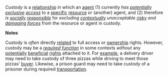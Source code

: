 *Custody* is a [relationship](https://github.com/gcassel/Modular-Organization-Terminology/blob/master/terms/relationship.md) in which an [agent](https://github.com/gcassel/Modular-Organization-Terminology/blob/master/terms/agent.md) (1) currently *has [potentially](https://github.com/gcassel/Modular-Organization-Terminology/blob/master/terms/potential.md) [exclusive](https://github.com/gcassel/Modular-Organization-Terminology/blob/master/terms/exclude.md) [access](https://github.com/gcassel/Modular-Organization-Terminology/blob/master/terms/access.md)* to a [specific](https://github.com/gcassel/Modular-Organization-Terminology/blob/master/terms/specific.md) [resource](https://github.com/gcassel/Modular-Organization-Terminology/blob/master/terms/resource.md) or (another) agent, and (2) therefore *is [socially](https://github.com/gcassel/Modular-Organization-Terminology/blob/master/terms/social.md) [responsible](https://github.com/gcassel/Modular-Organization-Terminology/blob/master/terms/responsibility.md)* for *excluding [contextually](https://github.com/gcassel/Modular-Organization-Terminology/blob/master/terms/context.md) unacceptable [risky](https://github.com/gcassel/Modular-Organization-Terminology/blob/master/terms/risk.md) and [damaging](https://github.com/gcassel/Modular-Organization-Terminology/blob/master/terms/damage.md) [forces](https://github.com/gcassel/Modular-Organization-Terminology/blob/master/terms/force.md)* from the resource or agent in custody.

**Notes**


Custody is *often* directly [related](https://github.com/gcassel/Modular-Organization-Terminology/blob/master/terms/relationship.md) to full access or [ownership](https://github.com/gcassel/Modular-Organization-Terminology/blob/master/terms/own.md) rights.  However, custody may be a *[required](https://github.com/gcassel/Modular-Organization-Terminology/blob/master/terms/requirement.md) [function](https://github.com/gcassel/Modular-Organization-Terminology/blob/master/terms/function.md)* in some contexts *without* any [potentially](https://github.com/gcassel/Modular-Organization-Terminology/blob/master/terms/potential.md) [beneficial](https://github.com/gcassel/Modular-Organization-Terminology/blob/master/terms/benefit.md) [rights](https://github.com/gcassel/Modular-Organization-Terminology/blob/master/terms/right.md) attached to it.  For [example](https://github.com/gcassel/Modular-Organization-Terminology/blob/master/terms/example.md), a delivery driver may need to take custody of three pizzas while driving to meet those pizzas' [buyer](https://github.com/gcassel/Modular-Organization-Terminology/blob/master/terms/buy.md).  Likewise, a prison guard may need to take custody of a prisoner during required [transportation](https://github.com/gcassel/Modular-Organization-Terminology/blob/master/terms/transport.md).

